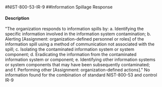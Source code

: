 #NIST-800-53-IR-9
##Information Spillage Response
#### Description
"The organization responds to information spills by:
  a.  Identifying the specific information involved in the information system contamination;
  b.  Alerting [Assignment: organization-defined personnel or roles] of the information spill using a method of communication not associated with the spill;
  c.  Isolating the contaminated information system or system component;
  d.  Eradicating the information from the contaminated information system or component;
  e.  Identifying other information systems or system components that may have been subsequently contaminated; and
  f.  Performing other [Assignment: organization-defined actions]."
No information found for the combination of standard NIST-800-53 and control IR-9
